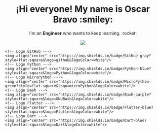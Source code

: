 <!-- Title --->
<h1 align="center">
    ¡Hi everyone! My name is Oscar Bravo :smiley:
</h1>


<!-- About Me --->
<p align="center">
    I'm an <strong>Engineer</strong> who wants to keep learning. :rocket:
</p>


<!-- Logo Skill --->
<p align="center">
    <a href=""><!-- Logo Git --->
    <img align="center" src="https://img.shields.io/badge/Git-orange?style=flat-square&logo=git&logoColor=white"/>
    </a>
    
    <!-- Logo GitHub --->
    <img align="center" src="https://img.shields.io/badge/Github-gray?style=flat-square&logo=github&logoColor=white"/>
    <!-- Logo Python --->
    <img align="center" src="https://img.shields.io/badge/Python-blue?style=flat-square&logo=Python&logoColor=white"/>
    <!-- Logo MicroPython --->
    <img align="center" src="https://img.shields.io/badge/MicroPython-green?style=flat-square&logo=microPython&logoColor=white"/>
    <!-- Logo Bash --->
    <img align="center" src="https://img.shields.io/badge/Bash-purple?style=flat-square&logo=GNUBash&logoColor=white"/>
    <!-- Logo Flutter --->
    <img align="center" src="https://img.shields.io/badge/Flutter-blue?style=flat-square&logo=Flutter&logoColor=white"/>
    <!-- Logo Dart --->
    <img align="center" src="https://img.shields.io/badge/Dart-blue?style=flat-square&logo=Dart&logoColor=white"/>
</p>

